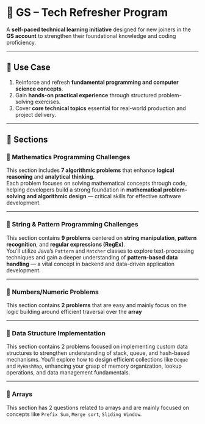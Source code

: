 # 🧠 GS – Tech Refresher Program

A **self-paced technical learning initiative** designed for new joiners in the **GS account** to strengthen their foundational knowledge and coding proficiency.

---

## 🚀 Use Case
1. Reinforce and refresh **fundamental programming and computer science concepts**.
2. Gain **hands-on practical experience** through structured problem-solving exercises.
3. Cover **core technical topics** essential for real-world production and project delivery.

---

## 📘 Sections

### 🧩 Mathematics Programming Challenges
This section includes **7 algorithmic problems** that enhance **logical reasoning** and **analytical thinking**.  
Each problem focuses on solving mathematical concepts through code, helping developers build a strong foundation in **mathematical problem-solving and algorithmic design** — critical skills for effective software development.

---

### 🧵 String & Pattern Programming Challenges
This section contains **9 problems** centered on **string manipulation**, **pattern recognition**, and **regular expressions (RegEx)**.  
You’ll utilize Java’s `Pattern` and `Matcher` classes to explore text-processing techniques and gain a deeper understanding of **pattern-based data handling** — a vital concept in backend and data-driven application development.

---

### 🔢 Numbers/Numeric Problems
This section contains **2 problems** that are easy and mainly focus on the logic building around efficient traversal over the **array**

---

### 🤯 Data Structure Implementation
This section contains 2 problems focused on implementing custom data structures to strengthen understanding of stack, queue, and hash-based mechanisms. You’ll explore how to design efficient collections like `Deque` and `MyHashMap`, enhancing your grasp of memory organization, lookup operations, and data management fundamentals.

---

### 📏 Arrays

This section has 2 questions related to arrays and are mainly focused on concepts like `Prefix Sum`, `Merge sort`, `Sliding Window`. 